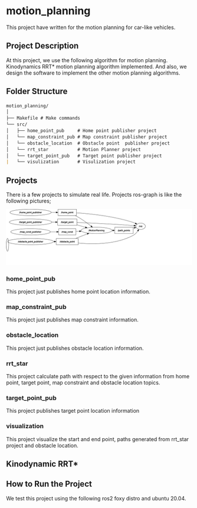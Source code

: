 # motion_planning

This project have written for the motion planning for car-like vehicles.

## Project Description

At this project, we use the following algorithm for motion planning. Kinodynamics RRT* motion planning algorithm implemented.
And also, we design the software to implement the other motion planning algorithms. 


## Folder Structure

```markdown
motion_planning/
│
├── Makefile # Make commands 
└── src/
│   ├── home_point_pub     # Home point publisher project
│   └── map_constraint_pub # Map constraint publisher project
│   └── obstacle_location  # Obstacle point  publisher project
│   └── rrt_star           # Motion Planner project   
│   └── target_point_pub   # Target point publisher project
|   └── visulization       # Visulization project

```
## Projects 
There is a few projects to simulate real life. Projects ros-graph is like the following pictures;

![](rosgraph.svg)

### home_point_pub
This project just publishes home point location information.

### map_constraint_pub
This project just publishes map constraint information.

### obstacle_location
This project just publishes obstacle location information.

### rrt_star
This project calculate path with respect to the given information from home point, target point, map constraint and obstacle location topics.

### target_point_pub
This project publishes target point location information

### visualization
This project visualize the start and end point, paths generated from rrt_star project and obstacle location.

## Kinodynamic RRT* 



## How to Run the Project

We test this project using the following ros2 foxy distro and ubuntu 20.04.

